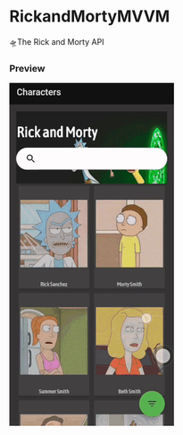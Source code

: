 # RickandMortyMVVM
🛸The Rick and Morty API 
###  Preview
![](https://github.com/betulnecanli/RickandMortyMVVM/blob/master/gif/rickandmortygif.gif?raw=true) 
